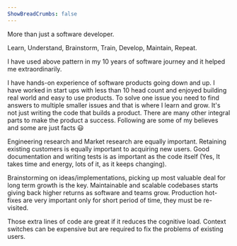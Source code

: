 ```yaml
---
ShowBreadCrumbs: false
---
```


More than just a software developer.

Learn, Understand, Brainstorm, Train, Develop, Maintain, Repeat.

I have used above pattern in my 10 years of software journey and it helped me extraordinarily.

I have hands-on experience of software products going down and up. I have worked in start ups with less than 10 head count and enjoyed building real world and easy to use products. To solve one issue you need to find answers to multiple smaller issues and that is where I learn and grow. It's not just writing the code that builds a product. There are many other integral parts to make the product a success. Following are some of my believes and some are just facts 😃

Engineering research and Market research are equally important. Retaining existing customers is equally important to acquiring new users. Good documentation and writing tests is as important as the code itself (Yes, It takes time and energy, lots of it, as it keeps changing).


Brainstorming on ideas/implementations, picking up most valuable deal for long term growth is the key. Maintainable and scalable codebases starts giving back higher returns as software and teams grow. Production hot-fixes are very important only for short period of time, they must be re-visited.

Those extra lines of code are great if it reduces the cognitive load. Context switches can be expensive but are required to fix the problems of existing users.

